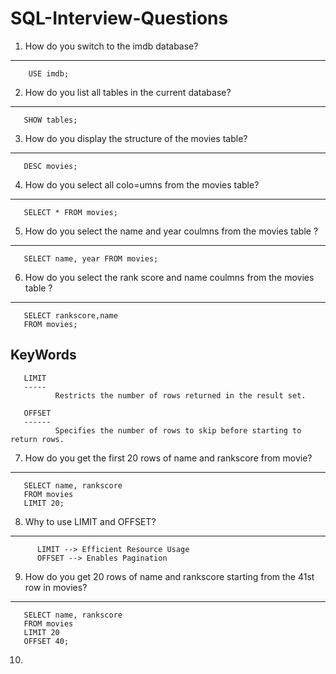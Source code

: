 # SQL-Interview-Questions

1) How do you switch to the imdb database?
------------------------------------------
        USE imdb;

2) How do you list all tables in the current database?
-------------------------------------------------------
       SHOW tables;

3) How do you display the structure of the movies table?
---------------------------------------------------------
       DESC movies;

4) How do you select all colo=umns from the movies table?
----------------------------------------------------------
       SELECT * FROM movies;

5) How do you select the name and year coulmns from the movies table ?
-------------------------------------------------------------------
       SELECT name, year FROM movies;

6) How do you select the rank score and name coulmns from the movies table ?
----------------------------------------------------------------------------
       SELECT rankscore,name
       FROM movies;

KeyWords
--------
       LIMIT
       -----
              Restricts the number of rows returned in the result set.

       OFFSET
       ------
              Specifies the number of rows to skip before starting to return rows.

7) How do you get the first 20 rows of name and rankscore from movie?
------------------------------------------------------------------------
       SELECT name, rankscore
       FROM movies
       LIMIT 20;

8) Why to use LIMIT and OFFSET?
----------------------------------------------------------
          LIMIT --> Efficient Resource Usage
          OFFSET --> Enables Pagination

9) How do you get 20 rows of name and rankscore starting from the 41st row in movies?
--------------------------------------------------------------------------------------
       SELECT name, rankscore
       FROM movies
       LIMIT 20
       OFFSET 40;

10) 
